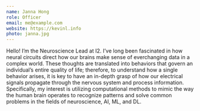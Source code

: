 ```yaml
---
name: Janna Hong
role: Officer
email: me@example.com
website: https://kevinl.info
photo: janna.jpg
---
```


Hello! I’m the Neuroscience Lead at I2. I’ve long been fascinated in how neural circuits direct how our brains make sense of everchanging data in a complex world. These thoughts are translated into behaviors that govern an individual’s entire quality of life; therefore, to understand how a single behavior arises, it is key to have an in-depth grasp of how our electrical signals propagate through the nervous system and process information. Specifically, my interest is utilizing computational methods to mimic the way the human brain operates to recognize patterns and solve common problems in the fields of neuroscience, AI, ML, and DL.
